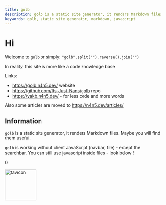 ```yaml
---
title: golb
description: golb is a static site generator, it renders Markdown files. Maybe you will find them useful.
keywords: golb, static site generator, markdown, javascript
---
```


# Hi

Welcome to `golb` or simply: `"golb".split("").reverse().join("")`

In reality, this site is more like a code knowledge base

Links:

- <https://golb.n4n5.dev/> website
- <https://github.com/Its-Just-Nans/golb> repo
- <https://yakb.n4n5.dev/> - for less code and more words

Also some articles are moved to <https://n4n5.dev/articles/>

## Information

`golb` is a static site generator, it renders Markdown files. Maybe you will find them useful.

`golb` is working without client JavaScript (navbar, file) - except the searchbar. You can still use javascript inside files - look below !

<p id="a">0</p>
<script>
    let a = 1;
    setInterval(() => {
        document.getElementById("a").innerHTML = a;
        a++;
    }, 1000);
</script>

<img src="/favicon.png" alt="favicon" width="100" height="100" />
